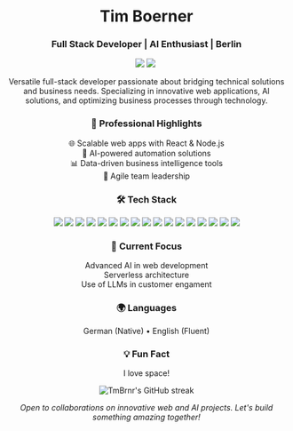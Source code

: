 <h1 align="center">Tim Boerner</h1>
<h3 align="center">Full Stack Developer | AI Enthusiast | Berlin</h3>

<p align="center">
  <a href="https://linkedin.com/in/tmbrnr"><img src="https://img.shields.io/badge/-LinkedIn-0077B5?style=for-the-badge&logo=linkedin&logoColor=white"/></a>
  <a href="mailto:tim@boernergroup.de"><img src="https://img.shields.io/badge/-Email-D14836?style=for-the-badge&logo=gmail&logoColor=white"/></a>
  <img src="https://komarev.com/ghpvc/?username=TmBrnr&style=for-the-badge&color=blue" alt=""/>
</p>

<p align="center">
Versatile full-stack developer passionate about bridging technical solutions and business needs. Specializing in innovative web applications, AI solutions, and optimizing business processes through technology.
</p>

<h3 align="center">💼 Professional Highlights</h3>

<p align="center">
🌐 Scalable web apps with React & Node.js<br>
🧠 AI-powered automation solutions<br>
📊 Data-driven business intelligence tools<br>
🚀 Agile team leadership
</p>

<h3 align="center">🛠️ Tech Stack</h3>

<p align="center">
  <img src="https://img.shields.io/badge/-JavaScript-F7DF1E?style=flat-square&logo=javascript&logoColor=black" />
  <img src="https://img.shields.io/badge/-TypeScript-3178C6?style=flat-square&logo=typescript&logoColor=white" />
  <img src="https://img.shields.io/badge/-React-61DAFB?style=flat-square&logo=react&logoColor=black" />
  <img src="https://img.shields.io/badge/-Next.js-000000?style=flat-square&logo=next.js&logoColor=white" />
  <img src="https://img.shields.io/badge/-Node.js-339933?style=flat-square&logo=Node.js&logoColor=white" />
  <img src="https://img.shields.io/badge/-HTML5-E34F26?style=flat-square&logo=html5&logoColor=white" />
  <img src="https://img.shields.io/badge/-CSS3-1572B6?style=flat-square&logo=css3&logoColor=white" />
  <img src="https://img.shields.io/badge/-Tailwind_CSS-38B2AC?style=flat-square&logo=tailwind-css&logoColor=white" />
  <img src="https://img.shields.io/badge/-MongoDB-47A248?style=flat-square&logo=mongodb&logoColor=white" />
  <img src="https://img.shields.io/badge/-SQL-4479A1?style=flat-square&logo=mysql&logoColor=white" />
  <img src="https://img.shields.io/badge/-NoSQL-4DB33D?style=flat-square&logo=mongodb&logoColor=white" />
  <img src="https://img.shields.io/badge/-REST_API-FF6C37?style=flat-square&logo=postman&logoColor=white" />
  <img src="https://img.shields.io/badge/-Google_Cloud-4285F4?style=flat-square&logo=google-cloud&logoColor=white" />
  <img src="https://img.shields.io/badge/-Vercel-000000?style=flat-square&logo=vercel&logoColor=white" />
  <img src="https://img.shields.io/badge/-OpenAI-412991?style=flat-square&logo=openai&logoColor=white" />
  <img src="https://img.shields.io/badge/-VS_Code-007ACC?style=flat-square&logo=visual-studio-code&logoColor=white" />
  <img src="https://img.shields.io/badge/-Figma-F24E1E?style=flat-square&logo=figma&logoColor=white" />
</p>

<h3 align="center">🌱 Current Focus</h3>

<p align="center">
Advanced AI in web development<br>
Serverless architecture<br>
Use of LLMs in customer engament
</p>

<h3 align="center">🌍 Languages</h3>

<p align="center">
German (Native) • English (Fluent)
</p>

<h3 align="center">💡 Fun Fact</h3>

<p align="center">
I love space!
</p>

<p align="center">
  <img src="https://github-readme-streak-stats.herokuapp.com/?user=TmBrnr&theme=dark" alt="TmBrnr's GitHub streak"/>
</p>

<p align="center">
  <i>Open to collaborations on innovative web and AI projects. Let's build something amazing together!</i>
</p>

